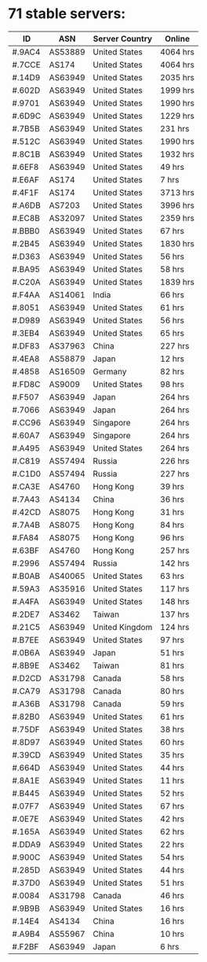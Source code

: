 # 71 stable servers:

| ID | ASN | Server Country | Online |
| ------ | ------ | ------ | ------ |
| #.9AC4 | AS53889 | United States | 4064 hrs |
| #.7CCE | AS174 | United States | 4064 hrs |
| #.14D9 | AS63949 | United States | 2035 hrs |
| #.602D | AS63949 | United States | 1999 hrs |
| #.9701 | AS63949 | United States | 1990 hrs |
| #.6D9C | AS63949 | United States | 1229 hrs |
| #.7B5B | AS63949 | United States | 231 hrs |
| #.512C | AS63949 | United States | 1990 hrs |
| #.8C1B | AS63949 | United States | 1932 hrs |
| #.6EF8 | AS63949 | United States | 49 hrs |
| #.E6AF | AS174 | United States | 7 hrs |
| #.4F1F | AS174 | United States | 3713 hrs |
| #.A6DB | AS7203 | United States | 3996 hrs |
| #.EC8B | AS32097 | United States | 2359 hrs |
| #.BBB0 | AS63949 | United States | 67 hrs |
| #.2B45 | AS63949 | United States | 1830 hrs |
| #.D363 | AS63949 | United States | 56 hrs |
| #.BA95 | AS63949 | United States | 58 hrs |
| #.C20A | AS63949 | United States | 1839 hrs |
| #.F4AA | AS14061 | India | 66 hrs |
| #.8051 | AS63949 | United States | 61 hrs |
| #.D989 | AS63949 | United States | 56 hrs |
| #.3EB4 | AS63949 | United States | 65 hrs |
| #.DF83 | AS37963 | China | 227 hrs |
| #.4EA8 | AS58879 | Japan | 12 hrs |
| #.4858 | AS16509 | Germany | 82 hrs |
| #.FD8C | AS9009 | United States | 98 hrs |
| #.F507 | AS63949 | Japan | 264 hrs |
| #.7066 | AS63949 | Japan | 264 hrs |
| #.CC96 | AS63949 | Singapore | 264 hrs |
| #.60A7 | AS63949 | Singapore | 264 hrs |
| #.A495 | AS63949 | United States | 264 hrs |
| #.C819 | AS57494 | Russia | 226 hrs |
| #.C1D0 | AS57494 | Russia | 227 hrs |
| #.CA3E | AS4760 | Hong Kong | 39 hrs |
| #.7A43 | AS4134 | China | 36 hrs |
| #.42CD | AS8075 | Hong Kong | 31 hrs |
| #.7A4B | AS8075 | Hong Kong | 84 hrs |
| #.FA84 | AS8075 | Hong Kong | 96 hrs |
| #.63BF | AS4760 | Hong Kong | 257 hrs |
| #.2996 | AS57494 | Russia | 142 hrs |
| #.B0AB | AS40065 | United States | 63 hrs |
| #.59A3 | AS35916 | United States | 117 hrs |
| #.A4FA | AS63949 | United States | 148 hrs |
| #.2DE7 | AS3462 | Taiwan | 137 hrs |
| #.21C5 | AS63949 | United Kingdom | 124 hrs |
| #.B7EE | AS63949 | United States | 97 hrs |
| #.0B6A | AS63949 | Japan | 51 hrs |
| #.8B9E | AS3462 | Taiwan | 81 hrs |
| #.D2CD | AS31798 | Canada | 58 hrs |
| #.CA79 | AS31798 | Canada | 80 hrs |
| #.A36B | AS31798 | Canada | 59 hrs |
| #.82B0 | AS63949 | United States | 61 hrs |
| #.75DF | AS63949 | United States | 38 hrs |
| #.8D97 | AS63949 | United States | 60 hrs |
| #.39CD | AS63949 | United States | 35 hrs |
| #.664D | AS63949 | United States | 44 hrs |
| #.8A1E | AS63949 | United States | 11 hrs |
| #.B445 | AS63949 | United States | 52 hrs |
| #.07F7 | AS63949 | United States | 67 hrs |
| #.0E7E | AS63949 | United States | 42 hrs |
| #.165A | AS63949 | United States | 62 hrs |
| #.DDA9 | AS63949 | United States | 22 hrs |
| #.900C | AS63949 | United States | 54 hrs |
| #.285D | AS63949 | United States | 44 hrs |
| #.37D0 | AS63949 | United States | 51 hrs |
| #.0084 | AS31798 | Canada | 46 hrs |
| #.9B9B | AS63949 | United States | 16 hrs |
| #.14E4 | AS4134 | China | 16 hrs |
| #.A9B4 | AS55967 | China | 10 hrs |
| #.F2BF | AS63949 | Japan | 6 hrs |

